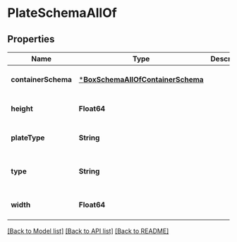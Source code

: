 # PlateSchemaAllOf


## Properties
Name | Type | Description | Notes
------------ | ------------- | ------------- | -------------
**containerSchema** | [***BoxSchemaAllOfContainerSchema**](BoxSchemaAllOfContainerSchema.md) |  | [optional] [default to nothing]
**height** | **Float64** |  | [optional] [default to nothing]
**plateType** | **String** |  | [optional] [default to nothing]
**type** | **String** |  | [optional] [readonly] [default to nothing]
**width** | **Float64** |  | [optional] [default to nothing]


[[Back to Model list]](../README.md#models) [[Back to API list]](../README.md#api-endpoints) [[Back to README]](../README.md)


